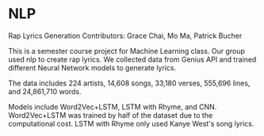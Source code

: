 # NLP
Rap Lyrics Generation
Contributors: Grace Chai, Mo Ma, Patrick Bucher

This is a semester course project for Machine Learning class. Our group used nlp to create rap lyrics. We collected data from Genius API and trained different Neural Network models to 
generate lyrics.

The data includes 224 artists, 14,608 songs, 33,180 verses, 555,696 lines, and 24,861,710 words. 

Models include Word2Vec+LSTM, LSTM with Rhyme, and CNN. Word2Vec+LSTM was trained by half of the dataset due to the computational cost. 
LSTM with Rhyme only used Kanye West's song lyrics.
